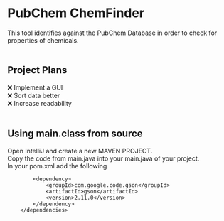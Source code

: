 # PubChem ChemFinder
This tool identifies against the PubChem Database in order to check for properties of chemicals.<br>
<br>
## Project Plans
:x: Implement a GUI<br>
:x: Sort data better<br>
:x: Increase readability<br>
<br>
## Using main.class from source
Open IntelliJ and create a new MAVEN PROJECT.<br>
Copy the code from main.java into your main.java of your project.<br>
In your pom.xml add the following<br>
```    <dependencies>
        <dependency>
            <groupId>com.google.code.gson</groupId>
            <artifactId>gson</artifactId>
            <version>2.11.0</version>
        </dependency>
    </dependencies>
